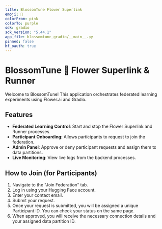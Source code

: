 ```yaml
---
title: BlossomTune Flower Superlink
emoji: 🌸
colorFrom: pink
colorTo: purple
sdk: gradio
sdk_version: "5.44.1"
app_file: blossomtune_gradio/__main__.py
pinned: false
hf_oauth: true
---
```


# BlossomTune 🌸 Flower Superlink & Runner

Welcome to BlossomTune! This application orchestrates federated learning experiments using Flower.ai and Gradio.

## Features

-   **Federated Learning Control**: Start and stop the Flower Superlink and Runner processes.
-   **Participant Onboarding**: Allows participants to request to join the federation.
-   **Admin Panel**: Approve or deny participant requests and assign them to data partitions.
-   **Live Monitoring**: View live logs from the backend processes.

## How to Join (for Participants)

1.  Navigate to the "Join Federation" tab.
2.  Log in using your Hugging Face account.
3.  Enter your contact email.
4.  Submit your request.
5.  Once your request is submitted, you will be assigned a unique Participant ID. You can check your status on the same page.
6.  When approved, you will receive the necessary connection details and your assigned data partition ID.